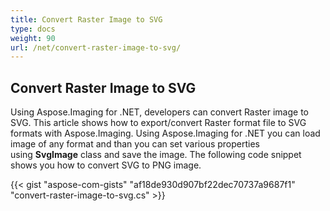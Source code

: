 ```yaml
---
title: Convert Raster Image to SVG
type: docs
weight: 90
url: /net/convert-raster-image-to-svg/
---
```


## **Convert Raster Image to SVG**
Using Aspose.Imaging for .NET, developers can convert Raster image to SVG. This article shows how to export/convert Raster format file to SVG formats with Aspose.Imaging. Using Aspose.Imaging for .NET you can load image of any format and than you can set various properties using **SvgImage** class and save the image. The following code snippet shows you how to convert SVG to PNG image.

{{< gist "aspose-com-gists" "af18de930d907bf22dec70737a9687f1" "convert-raster-image-to-svg.cs" >}}
